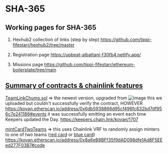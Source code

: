 # SHA-365

## Working pages for SHA-365
1. Hexhub2 collection of links (step by step) https://github.com/tippi-fifestarr/hexhub2/tree/master

2. Registration page https://upbeat-albattani-f30fb4.netlify.app/

3. Missions page https://github.com/tippi-fifestarr/ethereum-boilerplate/tree/main

## [Summary of contracts & chainlink features](https://github.com/tippi-fifestarr/ChainlinkTeamFun)

[TeamLinkChums.sol](https://github.com/tippi-fifestarr/ChainlinkTeamFun/blob/main/TeamLinkChums.sol) => the newest version, upgraded from ![image](https://user-images.githubusercontent.com/62179036/143808739-f8e33aa0-1dd0-4b23-a479-9c25cb3cb5aa.png)
this we uploaded but couldn't successfully verify the contract, HOWEVER https://kovan.etherscan.io/address/0x6db5938866d95cf496fc632bd7df956c7e241186#events it was successfully emitting an event each time Keepers updated the Day. https://keepers.chain.link/kovan/1707

[mintCardTwoTeams](https://github.com/tippi-fifestarr/ChainlinkTeamFun/blob/main/mintCardTwoTeams.sol) => this uses Chainlink VRF to randomly assign minters to one of two teams ([red card](https://rinkeby.rarible.com/token/0x6ede7F3c26975AAd32a475e1021D8F6F39c89d82:84799889509624640499281787148111605021253889930053214964227142096833187151893?tab=details) or [blue card](https://rinkeby.rarible.com/token/0x6ede7F3c26975AAd32a475e1021D8F6F39c89d82:84799889509624640499281787148111605021253889930053214964227142096833187151894?tab=details)) https://kovan.etherscan.io/address/0x8a6eB8BFf35f9dAD098dfe1Ad8F5EEed277F03B7#code

